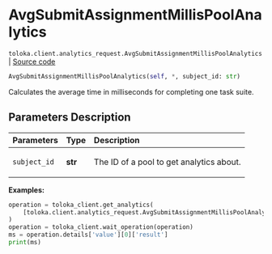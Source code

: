 # AvgSubmitAssignmentMillisPoolAnalytics
`toloka.client.analytics_request.AvgSubmitAssignmentMillisPoolAnalytics` | [Source code](https://github.com/Toloka/toloka-kit/blob/v1.2.2/src/client/analytics_request.py#L172)

```python
AvgSubmitAssignmentMillisPoolAnalytics(self, *, subject_id: str)
```

Calculates the average time in milliseconds for completing one task suite.

## Parameters Description

| Parameters | Type | Description |
| :----------| :----| :-----------|
`subject_id`|**str**|<p>The ID of a pool to get analytics about.</p>

**Examples:**


```python
operation = toloka_client.get_analytics(
    [toloka.client.analytics_request.AvgSubmitAssignmentMillisPoolAnalytics(subject_id='1084779')]
)
operation = toloka_client.wait_operation(operation)
ms = operation.details['value'][0]['result']
print(ms)
```

